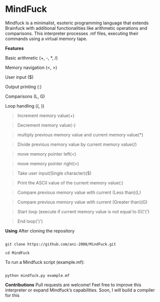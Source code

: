 # MindFuck
Mindfuck is a minimalist, esoteric programming language that extends Brainfuck with additional functionalities like arithmetic operations and comparisons. This interpreter processes .mf files, executing their commands using a virtual memory tape.

**Features**

Basic arithmetic (+, -, *, /)

Memory navigation (<, >)

User input ($)

Output printing (:)

Comparisons (L, G)

Loop handling ((, ))

>Increment memory value(+)

>Decrement memory value(-)

>multiply previous memory value and current memory value(*)

>Divide previous memory value by current memory value(/)

>move memory pointer left(<)

>move memory pointer right(>)

>Take user input(Single character)($)

>Print the ASCII value of the current memory value(:)

>Compare previous memory value with current (Less than)(L)

>Compare previous memory value with current (Greater than)(G)

>Start loop (execute if current memory value is not equal to 0)('(')

>End loop(')')


**Using**
After cloning the repository

```

git clone https://github.com/ani-2008/MindFuck.git

cd MindFuck

```

To run a Mindfuck script (example.mf):

```

python mindfuck.py example.mf

```

**Contributions**
Pull requests are welcome! Feel free to improve this interpreter or expand Mindfuck’s capabilities.
Soon, I will build a compiler for this
